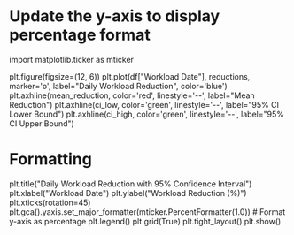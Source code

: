 # Update the y-axis to display percentage format
import matplotlib.ticker as mticker

plt.figure(figsize=(12, 6))
plt.plot(df["Workload Date"], reductions, marker='o', label="Daily Workload Reduction", color='blue')
plt.axhline(mean_reduction, color='red', linestyle='--', label="Mean Reduction")
plt.axhline(ci_low, color='green', linestyle='--', label="95% CI Lower Bound")
plt.axhline(ci_high, color='green', linestyle='--', label="95% CI Upper Bound")

# Formatting
plt.title("Daily Workload Reduction with 95% Confidence Interval")
plt.xlabel("Workload Date")
plt.ylabel("Workload Reduction (%)")
plt.xticks(rotation=45)
plt.gca().yaxis.set_major_formatter(mticker.PercentFormatter(1.0))  # Format y-axis as percentage
plt.legend()
plt.grid(True)
plt.tight_layout()
plt.show()

